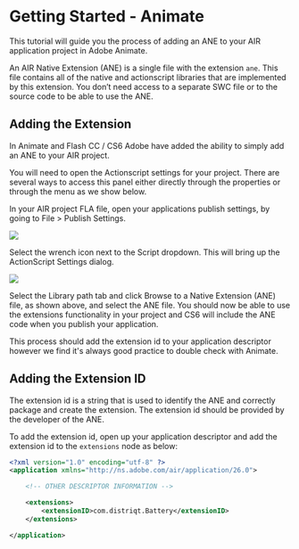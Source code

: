 
# Getting Started - Animate

This tutorial will guide you the process of adding an ANE to your AIR application project in Adobe Animate.

An AIR Native Extension (ANE) is a single file with the extension `ane`. This file contains all of the native and actionscript libraries that are implemented by this extension. You don’t need access to a separate SWC file or to the source code to be able to use the ANE.


## Adding the Extension

In Animate and Flash CC / CS6 Adobe have added the ability to simply add an ANE to your AIR project. 

You will need to open the Actionscript settings for your project. There are several ways to access this panel either directly through the properties or through the menu as we show below.


In your AIR project FLA file, open your applications publish settings, by going to File > Publish Settings.

![](ane-tutorial-usingextensions-1.png)


Select the wrench icon next to the Script dropdown. This will bring up the ActionScript Settings dialog.

![](ane-tutorial-usingextensions-2.png)


Select the Library path tab and click Browse to a Native Extension (ANE) file, as shown above, and select the ANE file. You should now be able to use the extensions functionality in your project and CS6 will include the ANE code when you publish your application.


This process should add the extension id to your application descriptor however we find it's always good practice to double check with Animate.


## Adding the Extension ID

The extension id is a string that is used to identify the ANE and correctly package and create the extension. The extension id should be provided by the developer of the ANE.

To add the extension id, open up your application descriptor and add the extension id to the `extensions` node as below:

```xml
<?xml version="1.0" encoding="utf-8" ?>
<application xmlns="http://ns.adobe.com/air/application/26.0">

    <!-- OTHER DESCRIPTOR INFORMATION -->

    <extensions>
        <extensionID>com.distriqt.Battery</extensionID>
    </extensions>

</application>
```